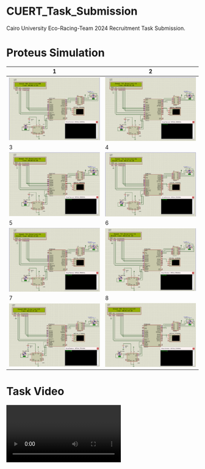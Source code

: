 # CUERT_Task_Submission
Cairo University Eco-Racing-Team 2024 Recruitment Task Submission.
# Proteus Simulation
| 1                                   | 2                                   | 
| ------------------------------------|------------------------------------ | 
| ![2](Screenshots/0.png)             | ![1](Screenshots/1.png)             |
| 3                                   | 4                                   | 
| ![1](Screenshots/1.png)             | ![2](Screenshots/2.png)             |
| 5                                   | 6                                   | 
| ![3](Screenshots/3.png)             | ![4](Screenshots/4.png)             |
| 7                                   | 8                                   | 
| ![5](Screenshots/5.png)             | ![6](Screenshots/6.png)             |

# Task Video
![Video](Video/CUERT_Task_Video.mp4)
